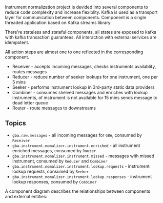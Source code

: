 
Instrument normalization project is devided into several components to reduce code complexity and increase flexiblity. Kafka is used as a transport layer for communication between components. Component is a single threaded application based on Kafka streams library. 

There're stateless and stateful components, all states are exposed to kafka with kafka transaction guarantees. All interaction with external services are idempotent.    

All action steps are almost one to one reflected in the corresponding component.

* Receiver - accepts incoming messages, checks instruments availablity, routes messages 
* Reducer - reduce number of seeker lookups for one instrument, one per 5 mins
* Seeker - performs instrument lookup in 3rd-party static data providers
* Combiner - consumes shelved messages and enriches with lookup instruments, of instrument is not available for 15 mins sends message to dead letter queue
* Router - route messages to downstreams

## Topics

* `gba.raw.messages` - all incoming messages for `GBA`, consumed by `Receiver`
* `gba.instrument.nomalizer.instrument.enriched` - all instrument enriched messages, consumed by `Router`
* `gba.instrument.nomalizer.instrument.missed` - messages with missed instrument, consumed by `Reducer` and `Combiner`
* `gba.instrument.nomalizer.instrument.lookup.requests` - instrument lookup requests, consumed by `Seeker`
* `gba.instrument.nomalizer.instrument.lookup.responses` - instrument lookup responses, consumed by `Combiner`

A component diagram describes the relationships between components and external entities: